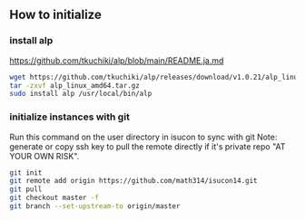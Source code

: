 ## How to initialize

### install alp

https://github.com/tkuchiki/alp/blob/main/README.ja.md

```sh
wget https://github.com/tkuchiki/alp/releases/download/v1.0.21/alp_linux_amd64.tar.gz
tar -zxvf alp_linux_amd64.tar.gz 
sudo install alp /usr/local/bin/alp
```

### initialize instances with git

Run this command on the user directory in isucon to sync with git
Note: generate or copy ssh key to pull the remote directly if it's private repo "AT YOUR OWN RISK".

```sh
git init
git remote add origin https://github.com/math314/isucon14.git
git pull
git checkout master -f
git branch --set-upstream-to origin/master
```

